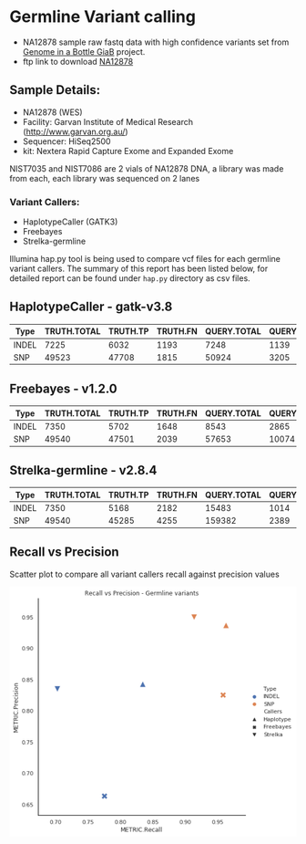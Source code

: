 # Germline Variant calling

- NA12878 sample raw fastq data with high confidence variants set from [Genome in a Bottle GiaB](https://www.nist.gov/programs-projects/genome-bottle) project. 
- ftp link to download [NA12878](ftp://ftp-trace.ncbi.nih.gov/giab/ftp/data/NA12878/Garvan_NA12878_HG001_HiSeq_Exome)

## Sample Details:
- NA12878 (WES)
- Facility: Garvan Institute of Medical Research (http://www.garvan.org.au/)
- Sequencer: HiSeq2500
- kit: Nextera Rapid Capture Exome and Expanded Exome

NIST7035 and NIST7086 are 2 vials of NA12878 DNA, a library was made from each, each library was sequenced on 2 lanes

### Variant Callers:

* HaplotypeCaller (GATK3)
* Freebayes
* Strelka-germline 

Illumina hap.py tool is being used to compare vcf files for each germline variant callers. The summary of this report has been listed below, for detailed report can be found under `hap.py` directory as csv files.


## HaplotypeCaller - gatk-v3.8

| Type  | TRUTH.TOTAL | TRUTH.TP | TRUTH.FN | QUERY.TOTAL | QUERY.FP | QUERY.UNK | METRIC.Recall | METRIC.Precision | METRIC.Frac_NA | METRIC.F1_Score |
| ----- | ----------- | -------- | -------- | ----------- | -------- | --------- | ------------- | ---------------- | -------------- | --------------- |
| INDEL | 7225        | 6032     | 1193     | 7248        | 1139     | 7         | 0.834879      | 0.842701         | 0.000966       | 0.838772        |
| SNP   | 49523       | 47708    | 1815     | 50924       | 3205     | 0         | 0.96335       | 0.937063         | 0              | 0.950025        |


## Freebayes - v1.2.0

| Type  | TRUTH.TOTAL | TRUTH.TP | TRUTH.FN | QUERY.TOTAL | QUERY.FP | QUERY.UNK | METRIC.Recall | METRIC.Precision | METRIC.Frac_NA | METRIC.F1_Score |
| ----- | ----------- | -------- | -------- | ----------- | -------- | --------- | ------------- | ---------------- | -------------- | --------------- |
| INDEL | 7350        | 5702     | 1648     | 8543        | 2865     | 33        | 0.775782      | 0.663337         | 0.003863       | 0.715167        |
| SNP   | 49540       | 47501    | 2039     | 57653       | 10074    | 17        | 0.958841      | 0.825213         | 0.000295       | 0.887023        |


## Strelka-germline - v2.8.4
| Type  | TRUTH.TOTAL | TRUTH.TP | TRUTH.FN | QUERY.TOTAL | QUERY.FP | QUERY.UNK | METRIC.Recall | METRIC.Precision | METRIC.Frac_NA | METRIC.F1_Score |
| ----- | ----------- | -------- | -------- | ----------- | -------- | --------- | ------------- | ---------------- | -------------- | --------------- |
| INDEL | 7350        | 5168     | 2182     | 15483       | 1014     | 9340      | 0.703129      | 0.834934         | 0.603242       | 0.763384        |
| SNP   | 49540       | 45285    | 4255     | 159382      | 2389     | 111657    | 0.91411       | 0.949942         | 0.700562       | 0.931682        |


## Recall vs Precision

Scatter plot to compare all variant callers recall against precision values

![Recall vs Precision](scatter_plot.png)


